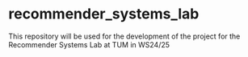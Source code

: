 # recommender_systems_lab
This repository will be used for the development of the project for the Recommender Systems Lab at TUM in WS24/25
